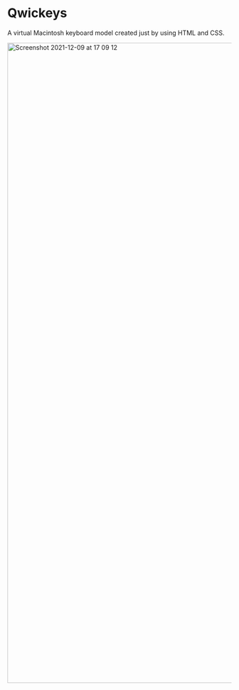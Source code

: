 # Qwickeys

A virtual Macintosh keyboard model created just by using HTML and CSS.

<img width="1440" alt="Screenshot 2021-12-09 at 17 09 12" src="https://user-images.githubusercontent.com/76846542/145389907-8c0586de-75cc-4970-8874-57cb833509d4.png">
